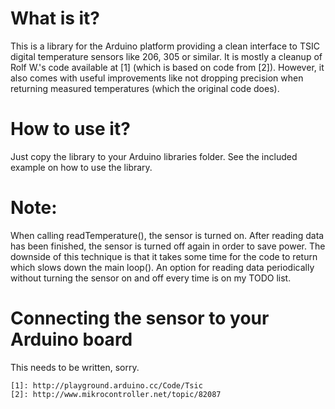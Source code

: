 
# What is it?

This is a library for the Arduino platform providing a clean interface to
TSIC digital temperature sensors like 206, 305 or similar. It is mostly a
cleanup of Rolf W.'s code available at [1] (which is based on code from
[2]). However, it also comes with useful improvements like not dropping 
precision when returning measured temperatures (which the original code
does).

# How to use it?

Just copy the library to your Arduino libraries folder. See the included
example on how to use the library.

# Note:

When calling readTemperature(), the sensor is turned on. After reading data
has been finished, the sensor is turned off again in order to save power.
The downside of this technique is that it takes some time for the code to
return which slows down the main loop(). An option for reading data
periodically without turning the sensor on and off every time is on my TODO
list.

# Connecting the sensor to your Arduino board

This needs to be written, sorry.

    [1]: http://playground.arduino.cc/Code/Tsic
    [2]: http://www.mikrocontroller.net/topic/82087

